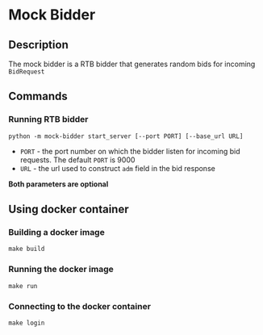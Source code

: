 # Mock Bidder
## Description
The mock bidder is a RTB bidder that generates random bids for incoming `BidRequest`
## Commands
### Running RTB bidder
```shell script
python -m mock-bidder start_server [--port PORT] [--base_url URL]
```
* `PORT` - the port number on which the bidder listen for incoming bid requests. The default `PORT` is 9000
* `URL` - the url used to construct `adm` field in the bid response

__Both parameters are optional__
## Using docker container 
### Building a docker image
```shell script
make build
```
### Running the docker image
```shell script
make run
```
### Connecting to the docker container
```shell script
make login
```